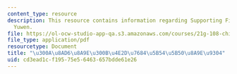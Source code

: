 ```yaml
---
content_type: resource
description: This resource contains information regarding Supporting Files in Daxue
  Yuwen.
file: https://ol-ocw-studio-app-qa.s3.amazonaws.com/courses/21g-108-chinese-ii-streamlined-spring-2015/cd3ead1cf19575e56463657bdde61e26_MIT21G_108S15_mengz-ft.pdf
file_type: application/pdf
resourcetype: Document
title: "\u300A\u8AD6\u8A9E\u300B\u4E2D\u7684\u5B54\u5B50\u8A9E\u9304"
uid: cd3ead1c-f195-75e5-6463-657bdde61e26
---
```

